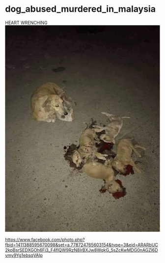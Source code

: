 # dog_abused_murdered_in_malaysia

HEART WRENCHING
![heart wrenching](https://raw.githubusercontent.com/jasonwee/dog_abused_murdered_in_malaysia/master/img/53648521_1411388599003431_5108831854488715264_n.jpg)

https://www.facebook.com/photo.php?fbid=1411388595670098&set=a.778724765603154&type=3&eid=ARARbUC2kpBsrSEDXGOh6Fi3_F4flQW9RzN8lrBXJw8WqkG_5sZcKwMDG0nAGZl6Dvmy9Yg1ebsqVAIp
